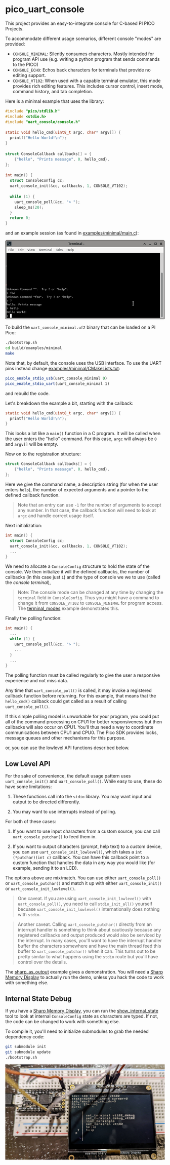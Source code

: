 # pico_uart_console
This project provides an easy-to-integrate console for C-based PI PICO Projects.

To accommodate different usage scenarios, different console "modes" are provided:

  * `CONSOLE_MINIMAL`: Silently consumes characters.  Mostly intended for
  program API use (e.g. writing a python program that sends commands to the
  PICO)
  * `CONSOLE_ECHO`: Echos back characters for terminals that provide no
  editing support.
  * `CONSOLE_VT102`: When used with a capable terminal
  emulator, this mode provides rich editing features.  This includes cursor
  control, insert mode, command history, and tab completion.

  Here is a minimal example that uses the library:

```c
#include "pico/stdlib.h"
#include <stdio.h>
#include "uart_console/console.h"

static void hello_cmd(uint8_t argc, char* argv[]) {
  printf("Hello World!\n");
}

struct ConsoleCallback callbacks[] = {
    {"hello", "Prints message", 0, hello_cmd},
};

int main() {
  struct ConsoleConfig cc;
  uart_console_init(&cc, callbacks, 1, CONSOLE_VT102);

  while (1) {
    uart_console_poll(&cc, "> ");
    sleep_ms(20);
  }
  return 0;
}
```

and an example session (as found in [examples/minimal/main.c](examples/minimal/main.c)):

![terminal](images/terminal.png)

To build the `uart_console_minimal.uf2` binary that can be loaded on a PI Pico:

```bash
./bootstrap.sh
cd build/examples/minimal
make
```

Note that, by default, the console uses the USB interface.  To use the UART
pins instead change
[examples/minimal/CMakeLists.txt](examples/minimal/CMakeLists.txt):

```cmake
pico_enable_stdio_usb(uart_console_minimal 0)
pico_enable_stdio_uart(uart_console_minimal 1)
```

and rebuild the code.

Let's breakdown the example a bit, starting with the callback:

```c
static void hello_cmd(uint8_t argc, char* argv[]) {
  printf("Hello World!\n");
}
```

This looks a lot like a `main()` function in a C program.  It will be called
when the user enters the "hello" command.  For this case, `argc` will always be
`0` and `argv[]` will be empty.

Now on to the registration structure:

```c
struct ConsoleCallback callbacks[] = {
    {"hello", "Prints message", 0, hello_cmd},
};
```

Here we give the command name, a description string (for when the user enters
`help`), the number of expected arguments and a pointer to the defined callback
function.

> Note that an entry can use `-1` for the number of arguments to accept any
number.  In that case, the callback function will need to look at `argc` and
handle correct usage itself.

Next initialization:

```c
int main() {
  struct ConsoleConfig cc;
  uart_console_init(&cc, callbacks, 1, CONSOLE_VT102);
  ...
}
```

We need to allocate a `ConsoleConfig` structure to hold the state of the console.
We then initialize it will the defined callbacks, the number of callbacks (in
this case just `1`) and the type of console we we to use (called the *console terminal*),

> Note: The console mode can be changed at any time by changing the `terminal`
field in `ConsoleConfig`.  Thus you might have a command to change it from
`CONSOLE_VT102` to `CONSOLE_MINIMAL` for program access.  The
[terminal_modes](examples/terminal_modes/main.c) example demonstrates this.

Finally the polling function:

```c
int main() {
  ...
  while (1) {
    uart_console_poll(&cc, "> ");
    ...
  }
  ...
}
```

The polling function must be called regularly to give the user a responsive
experience and not miss data.

Any time that `uart_console_poll()` is called, it may invoke a
registered callback function before returning.  For this example,
that means that the `hello_cmd()` callback could get called as a result
of calling `uart_console_poll()`.

If this simple polling model is unworkable for your program, you could put all
of the command processing on CPU1 for better responsiveness but then callbacks
will also occur on CPU1.  You'll thus need a way to coordinate communications
between CPU1 and CPU0.  The Pico SDK provides locks, message queues and other
mechanisms for this purpose.

or, you can use the lowlevel API functions described below.

## Low Level API

For the sake of convenience, the default usage pattern uses `uart_console_init()` and `uart_console_poll()`.  While easy to use, these do have some limitations:

  1. These functions call into the `stdio` library.  You may want input and output to be directed differently.

  2. You may want to use interrupts instead of polling.

For both of these cases:

  1. If you want to use input characters from a custom source, you can call
  `uart_console_putchar()` to feed them in.

  2. If you want to output characters (prompt, help text) to a custom device,
  you can use `uart_console_init_lowlevel()`, which takes a `int (*putchar)(int
  c)` callback.  You can have this callback point to a custom function that
  handles the data in any way you would like (for example, sending it to an
  LCD).

  The options above are mix/match.  You can use either `uart_console_poll()` or
  `uart_console_putchar()` and match it up with either `uart_console_init()` or
  `uart_console_init_lowlevel()`.

  > One caveat.  If you are using `uart_console_init_lowlevel()` with
  `uart_console_poll()`, you need to call `stdio_init_all()` yourself becuase
  `uart_console_init_lowlevel()` internationally does nothing with `stdio`.

  > Another caveat.  Calling `uart_console_putchar()` directly from an interrupt
  handler is something to think about cautiously because any registered callbacks
  and output produced would also be serviced by the interrupt.  In many cases,
  you'll want to have the interrupt handler buffer the characters somewhere and
  have the main thread feed this buffer to `uart_console_putchar()` when it can.
  This turns out to be pretty similar to what happens using the `stdio` route
  but you'll have control over the details.

  The [sharp_as_output](examples/sharpmem_display/sharp_as_output/main.c)
  example gives a demonstration.  You will need a [Sharp Memory
  Display](https://www.adafruit.com/product/4694) to actually run the demo,
  unless you hack the code to work with something else.

  ## Internal State Debug

  If you have a [Sharp Memory Display](https://www.adafruit.com/product/4694),
  you can run the
  [show_internal_state](examples/sharpmem_display/show_internal_state/) tool to
  look at internal `ConsoleConfig` state as characters are typed.  If not, the code
  can be changed to work with something else.

  To compile it, you'll need to initialize submodules to grab the needed dependency code:

  ```bash
  git submodule init
  git submodule update
  ./bootstrap.sh
  ```

![sharp display](images/sharp_disp.jpg)

